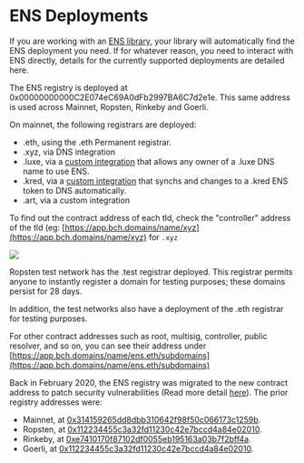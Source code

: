 # ENS Deployments

If you are working with an [ENS library](dapp-developer-guide/ens-libraries.md), your library will automatically find the ENS deployment you need. If for whatever reason, you need to interact with ENS directly, details for the currently supported deployments are detailed here.

The ENS registry is deployed at 0x00000000000C2E074eC69A0dFb2997BA6C7d2e1e. This same address is used across Mainnet, Ropsten, Rinkeby and Goerli.

On mainnet, the following registrars are deployed:

* .eth, using the .eth Permanent registrar.
* .xyz, via DNS integration
* .luxe, via a [custom integration](http://join.luxe/) that allows any owner of a .luxe DNS name to use ENS.
* .kred, via a [custom integration](http://domains.kred/) that synchs and changes to a .kred ENS token to DNS automatically.
* .art, via a custom integration

To find out the contract address of each tld, check the "controller" address of the tld \(eg: [https://app.bch.domains/name/xyz](https://app.bch.domains/name/xyz) for `.xyz`

![](.gitbook/assets/screenshot-2021-05-19-at-17.54.17.png)

Ropsten test network has the .test registrar deployed. This registrar permits anyone to instantly register a domain for testing purposes; these domains persist for 28 days.

In addition, the test networks also have a deployment of the .eth registrar for testing purposes.

For other contract addresses such as root, multisig, controller, public resolver, and so on, you can see their address under [https://app.bch.domains/name/ens.eth/subdomains](https://app.bch.domains/name/ens.eth/subdomains)

Back in February 2020, the ENS registry was migrated to the new contract address to patch security vulnerabilities \(Read more detail [here](ens-migration-february-2020/technical-description.md)\). The prior registry addresses were:

* Mainnet, at [0x314159265dd8dbb310642f98f50c066173c1259b](https://etherscan.io/address/0x314159265dd8dbb310642f98f50c066173c1259b#code).
* Ropsten, at [0x112234455c3a32fd11230c42e7bccd4a84e02010](https://ropsten.etherscan.io/address/0x112234455c3a32fd11230c42e7bccd4a84e02010).
* Rinkeby, at [0xe7410170f87102df0055eb195163a03b7f2bff4a](https://rinkeby.etherscan.io/address/0xe7410170f87102df0055eb195163a03b7f2bff4a).
* Goerli, at [0x112234455c3a32fd11230c42e7bccd4a84e02010](https://goerli.etherscan.io/address/0x112234455c3a32fd11230c42e7bccd4a84e02010).

